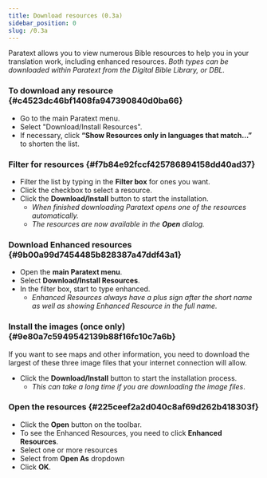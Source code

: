 ```yaml
---
title: Download resources (0.3a)
sidebar_position: 0
slug: /0.3a
---
```




Paratext allows you to view numerous Bible resources to help you in your translation work, including enhanced resources. _Both types can be downloaded within Paratext from the Digital Bible Library, or DBL._


### To download any resource {#c4523dc46bf1408fa947390840d0ba66}

- Go to the main Paratext menu.
- Select "Download/Install Resources".
- If necessary, click **“Show Resources only in languages that match…”** to shorten the list.

### Filter for resources {#f7b84e92fccf425786894158dd40ad37}

- Filter the list by typing in the **Filter box** for ones you want.
- Click the checkbox to select a resource.
- Click the **Download/Install** button to start the installation.
	- _When finished downloading Paratext opens one of the resources automatically._
	- _The resources are now available in the_ _**Open**_ _dialog._

### Download Enhanced resources {#9b00a99d7454485b828387a47ddf43a1}

- Open the **main Paratext menu**.
- Select **Download/Install Resources**.
- In the filter box, start to type enhanced.
	- _Enhanced Resources always have a plus sign after the short name as well as showing Enhanced Resource in the full name._

### Install the images (once only) {#9e80a7c5949542139b88f16fc10c7a6b}


If you want to see maps and other information, you need to download the largest of these three image files that your internet connection will allow.

- Click the **Download/Install** button to start the installation process.
	- _This can take a long time if you are downloading the image files_.

### Open the resources {#225ceef2a2d040c8af69d262b418303f}

- Click the **Open** button on the toolbar.
- To see the Enhanced Resources, you need to click **Enhanced Resources**.
- Select one or more resources
- Select from **Open As** dropdown
- Click **OK**.

